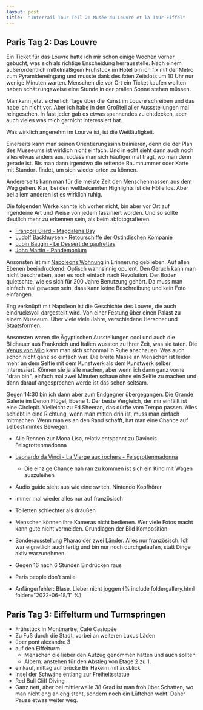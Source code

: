 ```yaml
---
layout: post
title:  "Interrail Tour Teil 2: Musée du Louvre et la Tour Eiffel"
---
```


## Paris Tag 2: Das Louvre
Ein Ticket für das Louvre hatte ich mir schon einige Wochen vorher gebucht, was sich als richtige Enscheidung herrausstelle.
Nach einem außerordentlich mittelmäßigem Frühstück im Hotel bin ich fix mit der Metro zum Pyramideneingang und musste dank des fxien Zeitslots um 10 Uhr nur wenige Minuten warten. Menschen die vor Ort ein Ticket kaufen wollten haben schätzungsweise eine Stunde in der prallen Sonne stehen müssen.

Man kann jetzt sicherlich Tage über die Kunst im Louvre schreiben und das habe ich nicht vor. Aber ich habe in den Großteil aller Aussstellungen mal reingesehen.
In fast jeder gab es etwas spannendes zu entdecken, aber auch vieles was mich garnicht interessiert hat.

Was wirklich angenehm im Lourve ist, ist die Weitläufigkeit.

Einerseits kann man seinen Orientierungssinn trainieren, denn die der Plan des Museeums ist wirklich nicht einfach.
Und in echt sieht dann auch noch alles etwas anders aus, sodass man sich häufiger mal fragt, wo man denn gerade ist.
Bis man dann irgendwo die rettende Raumnummer oder Karte mit Standort findet, um sich wieder orten zu können.  

Andererseits kann man für die meiste Zeit den Menschenmassen aus dem Weg gehen.
Klar, bei den weltbekannten Highlights ist die Hölle los. Aber bei allem anderen ist es wirklich ruhig.

Die folgenden Werke kannte ich vorher nicht, bin aber vor Ort auf irgendeine Art und Weise von jedem fasziniert worden.
Und so sollte deutlich mehr zu erkennen sein, als beim abfotografieren.
* [François Biard - Magdalena Bay](https://commons.wikimedia.org/wiki/File:Fran%C3%A7ois_Biard_-_Magdalena_Bay,_vue_prise_de_la_presqu%27%C3%AEle_des_Tombeaux,_au_nord_du_Spitzberg.jpg)
* [Ludolf Backhuysen - Retourschiffe der Ostindischen Kompanie](https://commons.wikimedia.org/wiki/File:Ludolf_Backhuysen_-_La_retour.jpg)
* <a href="https://commons.wikimedia.org/wiki/File:Lubin_Baugin_-_Still-Life_with_Wafer_Biscuits_(Le_Dessert_de_Gaufrettes)_-_WGA1516.jpg">Lubin Baugin - Le Dessert de gaufrettes</a>
* [John Martin - Pandemonium](https://commons.wikimedia.org/wiki/File:John_Martin_Le_Pandemonium_Louvre.JPG)


Ansonsten ist mir [Napoleons Wohnung](https://www.louvre.fr/en/explore/the-palace/the-splendour-of-the-second-empire) in Erinnerung geblieben.
Auf allen Ebenen beeindruckend. Optisch wahnsinnig opulent.
Den Geruch kann man nicht beschreiben, aber es roch einfach nach Revolution.
Der Boden quietschte, wie es sich für 200 Jahre Benutzung gehört.
Da muss man einfach mal gewesen sein, dass kann keine Beschreibung und kein Foto einfangen.

Eng verknüpft mit Napoleon ist die Geschichte des Louvre, die auch eindrucksvoll dargestellt wird.
Von einer Festung über einen Palast zu einem Museeum.
Über viele viele Jahre, verschiedene Herscher und Staatsformen. 

Ansonsten waren die Ägyptischen Ausstellungen cool und auch die Bildhauer aus Frankreich und Italien wussten zu Ihrer Zeit, was sie taten.
Die [Venus von Milo](https://commons.wikimedia.org/wiki/File:Front_views_of_the_Venus_de_Milo.jpg) kann man sich schonmal in Ruhe anschauen.
Was auch schon nicht ganz so einfach war. Die breite Masse an Menschen ist leider mehr an dem Selfie mit dem Kunstwerk als dem Kunstwerk selber interessiert.
Können sie ja alle machen, aber wenn ich dann ganz vorne "dran bin", einfach mal zwei Minuten schaue ohne ein Selfie zu machen und dann darauf angesprochen werde ist das schon seltsam.  

Gegen 14:30 bin ich dann aber zum Endgegner übergegangen. Die Grande Galerie im Denon Flügel, Ebene 1.
Der beste Vergleich, der mir einfällt ist eine Circlepit. Vielleicht zu Ed Sheeran, das dürfte vom Tempo passen.
Alles schiebt in eine Richtung, wenn man mitten drin ist, muss man einfach mitmachen.
Wenn man es an den Rand schafft, hat man eine Chance auf selbestimmtes Bewegen.


  * Alle Rennen zur Mona Lisa, relativ entspannt zu Davincis Felsgrottenmadonna 

* [Leonardo da Vinci - La Vierge aux rochers - Felsgrottenmadonna](https://collections.louvre.fr/en/ark:/53355/cl010062373)

  * Die einzige Chance nah ran zu kommen ist sich ein Kind mit Wagen auszuleihen 



* Audio guide sieht aus wie eine switch. Nintendo Kopfhörer 
* immer mal wieder alles nur auf französisch
* Toiletten schlechter als draußen 
* Menschen können ihre Kameras nicht bedienen. Wer viele Fotos macht kann gute nicht vermeiden. Grundlagen der Bild Komposition 

* Sonderausstellung Pharao der zwei Länder. Alles nur französisch. Ich war eignetlich auch fertig und bin nur noch durchgelaufen, statt Dinge aktiv warzunehmen.
* Gegen 16 nach 6 Stunden Eindrücken raus

* Paris people don't smile 

* Anfängerfehler: Blase. Lieber nicht joggen
{% include foldergallery.html folder="2022-06-18/1" %}

## Paris Tag 3: Eiffelturm und Turmspringen
* Frühstück in Montmartre, Café Casiopée
* Zu Fuß durch die Stadt, vorbei an weiteren Luxus Läden
* über pont alexandre 3
* auf den Eiffelturm
  * Menschen die lieber den Aufzug genommen hätten und auch sollten
  * Albern: anstehen für den Abstieg von Etage 2 zu 1.
* einkauf, mittag auf brücke Bir Hakeim mit ausblick
* Insel der Schwäne entlang zur Freiheitsstatue
* Red Bull Cliff Diving
* Ganz nett, aber bei mittlerweile 38 Grad ist man froh über Schatten, wo man nicht eng an eng steht, sondern noch ein Lüftchen weht. Daher Pause etwas weiter weg.

